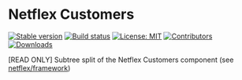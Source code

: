# Netflex Customers

<a href="https://packagist.org/packages/netflex/customers"><img src="https://img.shields.io/packagist/v/netflex/customers?label=stable" alt="Stable version"></a>
<a href="https://github.com/netflex-sdk/framework/actions/workflows/split_monorepo.yaml"><img src="https://github.com/netflex-sdk/framework/actions/workflows/split_monorepo.yaml/badge.svg" alt="Build status"></a>
<a href="https://opensource.org/licenses/MIT"><img src="https://img.shields.io/github/license/netflex-sdk/log.svg" alt="License: MIT"></a>
<a href="https://github.com/netflex-sdk/sdk/graphs/contributors"><img src="https://img.shields.io/github/contributors/netflex-sdk/sdk.svg?color=green" alt="Contributors"></a>
<a href="https://packagist.org/packages/netflex/customers/stats"><img src="https://img.shields.io/packagist/dm/netflex/customers" alt="Downloads"></a>

[READ ONLY] Subtree split of the Netflex Customers component (see [netflex/framework](https://github.con/netflex-sdk/framework))

